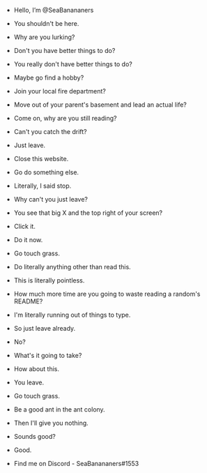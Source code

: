 - Hello, I’m @SeaBanananers
- You shouldn't be here.
- Why are you lurking?
- Don't you have better things to do?
- You really don't have better things to do?
- Maybe go find a hobby?
- Join your local fire department?
- Move out of your parent's basement and lead an actual life?
- Come on, why are you still reading?
- Can't you catch the drift?
- Just leave.
- Close this website.
- Go do something else.
- Literally, I said stop.
- Why can't you just leave?
- You see that big X and the top right of your screen?
- Click it.
- Do it now.
- Go touch grass.
- Do literally anything other than read this.
- This is literally pointless.
- How much more time are you going to waste reading a random's README?
- I'm literally running out of things to type.
- So just leave already.
- No?
- What's it going to take?
- How about this.
- You leave.
- Go touch grass.
- Be a good ant in the ant colony.
- Then I'll give you nothing.
- Sounds good?
- Good.

- Find me on Discord - SeaBanananers#1553
